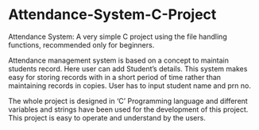 # Attendance-System-C-Project
Attendance System: A very simple C project using the file handling functions, recommended only for beginners. 

Attendance management system is based on a  concept to maintain students record. Here user can add Student’s details. This system makes easy for storing records with in a short period of time rather than maintaining records in copies. 
User has to input student name and prn no. 

The whole project is designed in ‘C’ Programming language and different variables and strings have been used for the development of this project. This project is easy to operate and understand by the users.
